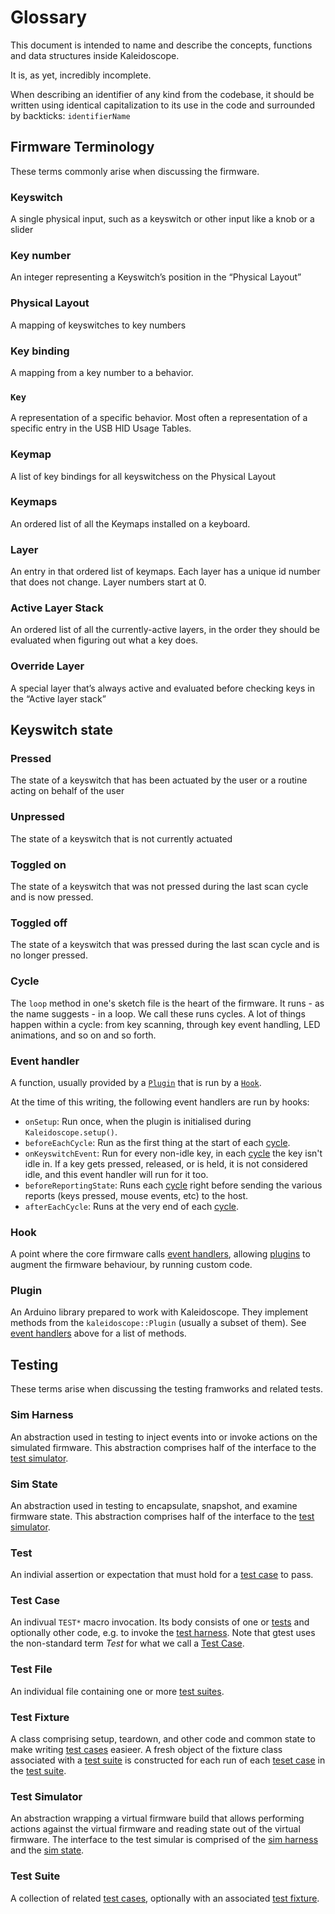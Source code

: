 # Glossary

This document is intended to name and describe the concepts, functions and data structures inside Kaleidoscope.

It is, as yet, incredibly incomplete.

When describing an identifier of any kind from the codebase, it should be
written using identical capitalization to its use in the code and surrounded by backticks: `identifierName`

## Firmware Terminology

These terms commonly arise when discussing the firmware.

### Keyswitch

A single physical input, such as a keyswitch or other input like a knob or a slider

### Key number

An integer representing a Keyswitch’s position in the “Physical Layout”

### Physical Layout

A mapping of keyswitches to key numbers

### Key binding

A mapping from a key number to a behavior. 

### `Key`

A representation of a specific behavior. Most often a representation of a specific entry in the USB HID Usage Tables.

### Keymap

A list of key bindings for all keyswitchess on the Physical Layout

### Keymaps

An ordered list of all the Keymaps installed on a keyboard. 

### Layer

An entry in that ordered list of keymaps. Each layer has a unique id number that does not change. Layer numbers start at 0.

### Active Layer Stack

An ordered list of all the currently-active layers, in the order they should be evaluated when figuring out what a key does.

### Override Layer

A special layer that’s always active and evaluated before checking keys in the “Active layer stack”  



## Keyswitch state

### Pressed

The state of a keyswitch that has been actuated by the user or a routine acting on behalf of the user 

### Unpressed

The state of a keyswitch that is not currently actuated

### Toggled on

The state of a keyswitch that was not pressed during the last scan cycle and is now pressed.

### Toggled off

The state of a keyswitch that was pressed during the last scan cycle and is no longer pressed.




### Cycle

The `loop` method in one's sketch file is the heart of the firmware. It runs -
as the name suggests - in a loop. We call these runs cycles. A lot of things
happen within a cycle: from key scanning, through key event handling, LED
animations, and so on and so forth.

### Event handler

A function, usually provided by a [`Plugin`](#plugin) that is run by a [`Hook`](#hook).

At the time of this writing, the following event handlers are run by hooks:

 - `onSetup`: Run once, when the plugin is initialised during
   `Kaleidoscope.setup()`.
 - `beforeEachCycle`: Run as the first thing at the start of each [cycle](#cycle).
 - `onKeyswitchEvent`: Run for every non-idle key, in each [cycle](#cycle) the
   key isn't idle in. If a key gets pressed, released, or is held, it is not
   considered idle, and this event handler will run for it too.
 - `beforeReportingState`: Runs each [cycle](#cycle) right before sending the
   various reports (keys pressed, mouse events, etc) to the host.
 - `afterEachCycle`: Runs at the very end of each [cycle](#cycle).

### Hook

A point where the core firmware calls [event handlers](#event-handler), allowing
[plugins](#plugin) to augment the firmware behaviour, by running custom code.

### Plugin

An Arduino library prepared to work with Kaleidoscope. They implement methods
from the `kaleidoscope::Plugin` (usually a subset of them). See [event
handlers](#event-handler) above for a list of methods.

## Testing

These terms arise when discussing the testing framworks and related tests.

### Sim Harness

An abstraction used in testing to inject events into or invoke actions on the
simulated firmware. This abstraction comprises half of the interface to the
[test simulator](#test-simulator).

### Sim State

An abstraction used in testing to encapsulate, snapshot, and examine firmware
state. This abstraction comprises half of the interface to the [test
simulator](#test-simulator).

### Test

An indivial assertion or expectation that must hold for a [test
case](#test-case) to pass.

### Test Case

An indivual `TEST*` macro invocation. Its body consists of one or [tests](#test)
and optionally other code, e.g. to invoke the [test harness](#test-harness).
Note that gtest uses the non-standard term _Test_ for what we call a [Test
Case](#test-case).

### Test File

An individual file containing one or more [test suites](#test-suite).

### Test Fixture

A class comprising setup, teardown, and other code and common state to make
writing [test cases](#test-case) easieer. A fresh object of the fixture class
associated with a [test suite](#test-suite) is constructed for each run of each
[teset case](#test-case) in the [test suite](#test-suite).

### Test Simulator

An abstraction wrapping a virtual firmware build that allows performing
actions against the virtual firmware and reading state out of the virtual
firmware. The interface to the test simular is comprised of the [sim
harness](#sim-harness) and the [sim state](#sim-state).

### Test Suite

A collection of related [test cases](#test-case), optionally with an associated
[test fixture](#test-fixture).
